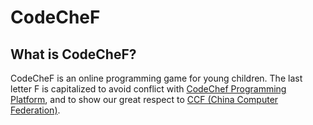 # CodeCheF

## What is CodeCheF?

CodeCheF is an online programming game for young children.
The last letter F is capitalized to avoid conflict with [CodeChef Programming Platform](https://www.codechef.com), and to show our great respect to [CCF (China Computer Federation)](http://www.ccf.org.cn).
